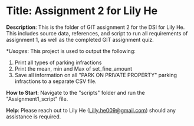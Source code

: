 # Title: Assignment 2 for Lily He

**Description**: This is the folder of GIT assignment 2 for the DSI for Lily He. This includes source data, references, and script to run all requirements of assignment 1, as well as the completed GIT assignment quiz. 

**Usages*: This project is used to output the following: 
1. Print all types of parking infractions
2. Print the mean, min and Max of set_fine_amount
3. Save all information on all "PARK ON PRIVATE PROPERTY" parking infractions to a separate CSV file. 

**How to Start**: Navigate to the "scripts" folder and run the "Assignment1_script" file. 

**Help**: Please reach out to Lily He (Lilly.he009@gmail.com) should any assistance is required. 








